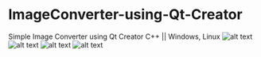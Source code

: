# ImageConverter-using-Qt-Creator
Simple Image Converter using Qt Creator C++  || Windows, Linux
![alt text](https://github.com/CharithBK/ImageConverter-using-Qt-Creator/blob/master/linux_qt.PNG)
![alt text](https://github.com/CharithBK/ImageConverter-using-Qt-Creator/blob/master/pic6.PNG)
![alt text](https://github.com/CharithBK/ImageConverter-using-Qt-Creator/blob/master/linux_qt2.PNG)
![alt text](https://github.com/CharithBK/ImageConverter-using-Qt-Creator/blob/master/win1.PNG)
